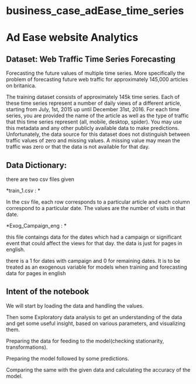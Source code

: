 # business_case_adEase_time_series


# Ad Ease website Analytics
## Dataset: Web Traffic Time Series Forecasting

Forecasting the future values of multiple time series. More specifically the problem of forecasting future web traffic for approximately 145,000 articles on britanica.

The training dataset consists of approximately 145k time series. Each of these time series represent a number of daily views of a different article, starting from July, 1st, 2015 up until December 31st, 2016. For each time series, you are provided the name of the article as well as the type of traffic that this time series represent (all, mobile, desktop, spider). You may use this metadata and any other publicly available data to make predictions. Unfortunately, the data source for this dataset does not distinguish between traffic values of zero and missing values. A missing value may mean the traffic was zero or that the data is not available for that day.

## Data Dictionary:

there are two csv files given

*train_1.csv : *

In the csv file, each row corresponds to a particular article and each column correspond to a particular date. The values are the number of visits in that date.

*Exog_Campaign_eng : *

this file contaings data for the dates which had a campaign or significant event that could affect the views for that day. the data is just for pages in english.

there is a 1 for dates with campaign and 0 for remaining dates. It is to be treated as an exogenous variable for models when training and forecasting data for pages in english

## Intent of the notebook
We will start by loading the data and handling the values.

Then some Exploratory data analysis to get an understanding of the data and get some useful insight, based on various parameters, and visualizing them.

Preparing the data for feeding to the model(checking stationarity, transformations).

Preparing the model followed by some predictions.

Comparing the same with the given data and calculating the accuracy of the model.
